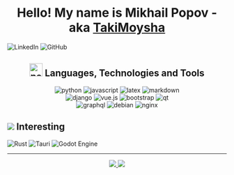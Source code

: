 <div align="center">
  <h1>Hello! My name is Mikhail Popov - aka <a href="https://github.com/TakiMoysha">TakiMoysha</a></h1>
</div>

![LinkedIn](https://img.shields.io/badge/linkedin-%230077B5.svg?style=for-the-badge&logo=linkedin&logoColor=white)
![GitHub](https://img.shields.io/badge/github-%23121011.svg?style=for-the-badge&logo=github&logoColor=white)

<div align="center">
  <h2 align>
    <img src="https://cdn3.emoji.gg/emojis/4275_pepe_5head.png" width="30" height="30" alt="pepe-big-brain">
    Languages, Technologies and Tools
  </h2>
</div>

<div align="center">
  <div class="languages"></div>
  <img src="https://img.shields.io/badge/python%20-%2314354C.svg?&style=for-the-badge&logo=python&logoColor=white" alt="python">
  <img src="https://img.shields.io/badge/javascript%20-%23323330.svg?&style=for-the-badge&logo=javascript&logoColor=%23F7DF1E" alt="javascript">
  <img src="https://img.shields.io/badge/latex-%23008080.svg?style=for-the-badge&logo=latex&logoColor=white" alt="latex">
  <img src="https://img.shields.io/badge/markdown-%23000000.svg?style=for-the-badge&logo=markdown&logoColor=white" alt="markdown">
  <div class="frameworks"></div>
  <img src="https://img.shields.io/badge/django-%23092E20.svg?style=for-the-badge&logo=django&logoColor=white" alt="django">
  <img src="https://img.shields.io/badge/vuejs-%2335495e.svg?style=for-the-badge&logo=vuedotjs&logoColor=%234FC08D" alt="vue.js">
  <img src="https://img.shields.io/badge/bootstrap-%23563D7C.svg?style=for-the-badge&logo=bootstrap&logoColor=white" alt="bootstrap">
  <img src="https://img.shields.io/badge/Qt-41CD52?style=for-the-badge&logo=qt&logoColor=white" alt="qt">
  <div class="other"></div>
  <img src="https://img.shields.io/badge/-GraphQL-E10098?style=for-the-badge&logo=graphql&logoColor=white" alt="graphql">
  <img src="https://img.shields.io/badge/Debian-D70A53?style=for-the-badge&logo=debian&logoColor=white" alt="debian">
  <img src="https://img.shields.io/badge/nginx-%23009639.svg?style=for-the-badge&logo=nginx&logoColor=white" alt="nginx">
</div>

<div>
  <h2 align>
    <img src="https://cdn.discordapp.com/emojis/880136215700050001.webp?size=22&quality=lossless">
    Interesting
  </h2>
</div>

![Rust](https://img.shields.io/badge/rust-%23000000.svg?style=for-the-badge&logo=rust&logoColor=white)
![Tauri](https://img.shields.io/badge/tauri-%2324C8DB.svg?style=for-the-badge&logo=tauri&logoColor=%23FFFFFF)
![Godot Engine](https://img.shields.io/badge/GODOT-%23FFFFFF.svg?style=for-the-badge&logo=godot-engine)

---

<div align="center">
  <a href="https://github.com/TakiMoysha/">
    <img src="https://github-readme-stats.vercel.app/api?username=TakiMoysha&show_icons=true&theme=radical"/>
  </a>
  <a href="https://github.com/TakiMoysha/">
    <img src="https://github-readme-streak-stats.herokuapp.com/?user=takimoysha&theme=radical&ring=e73737&currStreakNum=ffffff&hide_border=true&background=0E1118">
  </a>
</div>

<!--
- 🔭 I’m currently working on ...
- 🌱 I’m currently learning ...
- 👯 I’m looking to collaborate on ...
- 🤔 I’m looking for help with ...
- 💬 Ask me about ...
- 📫 How to reach me: ...
- 😄 Pronouns: ...
- ⚡ Fun fact: ...

references: https://github.com/juletopi/juletopi/blob/main/README.md
-->
